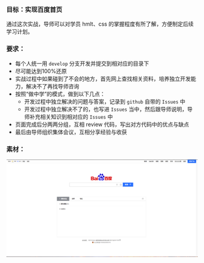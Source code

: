 ### 目标：实现百度首页

通过这次实战，导师可以对学员 hmlt、css 的掌握程度有所了解，方便制定后续学习计划。

### 要求：

- 每个人统一用 `develop` 分支开发并提交到相对应的目录下
- 尽可能达到100%还原
- 实战过程中如果碰到了不会的地方，首先网上查找相关资料，培养独立开发能力，解决不了再找导师咨询
- 按照“做中学”的模式，做到以下几点：
  - 开发过程中独立解决的问题与答案，记录到 `github` 自带的 `Issues` 中
  - 开发过程中独立解决不了的，也写进 `Issues` 当中，然后跟导师说明，导师补充相关知识到相对应的  `Issues` 中
- 页面完成后分两两分组，互相 review 代码，写出对方代码中的优点与缺点
- 最后由导师组织集体会议，互相分享经验与收获

### 素材：

![百度首页](https://github.com/liuzeyafzy/brand-new/blob/develop/%E5%AE%9E%E4%B9%A0%E7%94%9F%E5%9F%B9%E8%AE%AD%E8%AE%A1%E5%88%92/%E3%80%90%E7%AC%AC1%E6%9C%9F%E3%80%91PC%E7%AB%AF%E9%A1%B5%E9%9D%A2%E5%B8%83%E5%B1%80/static/images/%E7%99%BE%E5%BA%A6%E9%A6%96%E9%A1%B5.png)
